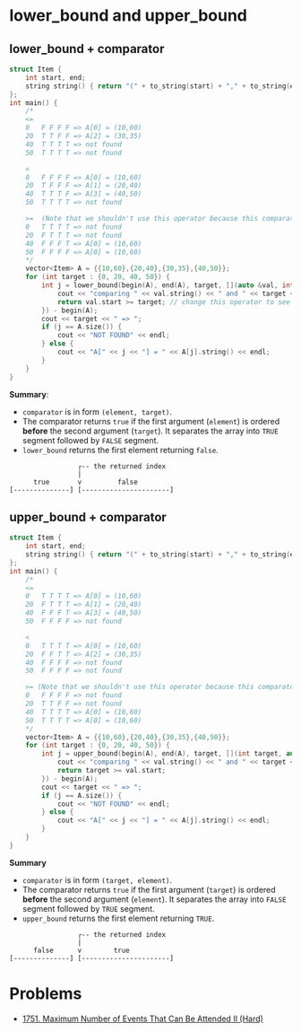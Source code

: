 # lower_bound and upper_bound

## lower_bound + comparator

```cpp
struct Item {
    int start, end;
    string string() { return "(" + to_string(start) + "," + to_string(end) + ")"; }
};
int main() {
    /*
    <=
    0   F F F F => A[0] = (10,60)        
    20  T T F F => A[2] = (30,35)
    40  T T T T => not found
    50  T T T T => not found

    <
    0   F F F F => A[0] = (10,60)        
    20  T F F F => A[1] = (20,40)
    40  T T T F => A[3] = (40,50)
    50  T T T T => not found

    >=  (Note that we shouldn't use this operator because this comparator doesn't split the array into TRUE then FALSE parts)
    0   T T T T => not found
    20  F T T T => not found
    40  F F F T => A[0] = (10,60)
    50  F F F F => A[0] = (10,60)
    */
    vector<Item> A = {{10,60},{20,40},{30,35},{40,50}};
    for (int target : {0, 20, 40, 50}) {
        int j = lower_bound(begin(A), end(A), target, [](auto &val, int target) {
            cout << "comparing " << val.string() << " and " << target << endl;
            return val.start >= target; // change this operator to see the above results
        }) - begin(A);
        cout << target << " => ";
        if (j == A.size()) {
            cout << "NOT FOUND" << endl;
        } else {
            cout << "A[" << j << "] = " << A[j].string() << endl;
        }
    }
}
```

**Summary**:

* `comparator` is in form `(element, target)`.
* The comparator returns `true` if the first argument (`element`) is ordered **before** the second argument (`target`). It separates the array into `TRUE` segment followed by `FALSE` segment.
* `lower_bound` returns the first element returning `false`.

```
                 ┌-- the returned index
                 |
      true       v         false
[--------------] [----------------------]
```

## upper_bound + comparator

```cpp
struct Item {
    int start, end;
    string string() { return "(" + to_string(start) + "," + to_string(end) + ")"; }
};
int main() {
    /*
    <=
    0   T T T T => A[0] = (10,60)        
    20  F T T T => A[1] = (20,40)
    40  F F F T => A[3] = (40,50)
    50  F F F F => not found

    <
    0   T T T T => A[0] = (10,60)        
    20  F F T T => A[2] = (30,35)
    40  F F F F => not found
    50  F F F F => not found

    >= (Note that we shouldn't use this operator because this comparator doesn't split the array into FALSE then TRUE parts)
    0   F F F F => not found
    20  T T F F => not found
    40  T T T T => A[0] = (10,60)
    50  T T T T => A[0] = (10,60)
    */
    vector<Item> A = {{10,60},{20,40},{30,35},{40,50}};
    for (int target : {0, 20, 40, 50}) {
        int j = upper_bound(begin(A), end(A), target, [](int target, auto &val) {
            cout << "comparing " << val.string() << " and " << target << endl;
            return target >= val.start;
        }) - begin(A);
        cout << target << " => ";
        if (j == A.size()) {
            cout << "NOT FOUND" << endl;
        } else {
            cout << "A[" << j << "] = " << A[j].string() << endl;
        }
    }
}
```
**Summary**

* `comparator` is in form `(target, element)`.
* The comparator returns `true` if the first argument (`target`) is ordered **before** the second argument (`element`). It separates the array into `FALSE` segment followed by `TRUE` segment.
* `upper_bound` returns the first element returning `TRUE`.

```
                 ┌-- the returned index
                 |
      false      v        true 
[--------------] [----------------------]
```

# Problems

* [1751. Maximum Number of Events That Can Be Attended II (Hard)](https://leetcode.com/problems/maximum-number-of-events-that-can-be-attended-ii/)